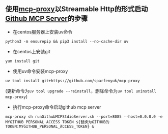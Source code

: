 ## 使用[mcp-proxy](https://github.com/sparfenyuk/mcp-proxy)以Streamable Http的形式启动[Github MCP Server](https://github.com/github/github-mcp-server)的步骤
- 在centos服务器上安装uv命令
```
python3 -m ensurepip && pip3 install --no-cache-dir uv
```
- 在centos上安装git
```
yum install git
```
- 使用uv命令安装mcp-proxy
```
uv tool install git+https://github.com/sparfenyuk/mcp-proxy
```
(更新命令为`uv tool upgrade --reinstall`，删除命令为`uv tool uninstall mcp-proxy`)
- 执行mcp-proxy命令启动github mcp server
```
mcp-proxy sh runGithubMCPStdioServer.sh --port=8085 --host=0.0.0.0 -e MYGITHUB_PERSONAL_ACCESS_TOKEN ${替换为GITHUB的TOKEN:MYGITHUB_PERSONAL_ACCESS_TOKEN} &
```